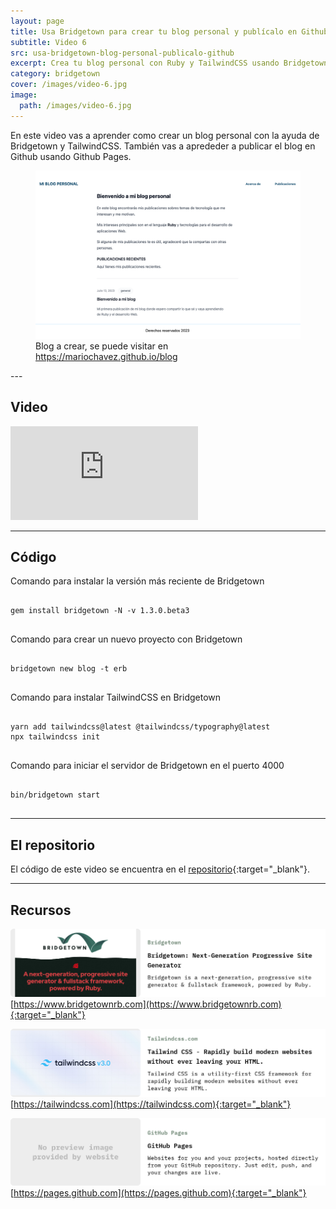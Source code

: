 ```yaml
---
layout: page
title: Usa Bridgetown para crear tu blog personal y publícalo en Github
subtitle: Video 6
src: usa-bridgetown-blog-personal-publicalo-github
excerpt: Crea tu blog personal con Ruby y TailwindCSS usando Bridgetown. Publícalo en Github.
category: bridgetown
cover: /images/video-6.jpg
image:
  path: /images/video-6.jpg
---
```


En este video vas a aprender como crear un blog personal con la ayuda de Bridgetown y TailwindCSS. También vas a aprededer a publicar el blog en Github usando Github Pages.

<figure>
  <img src="/images/ruby/video6/blog.png" />
  <figcaption>Blog a crear, se puede visitar en <a href="https://mariochavez.github.io/blog" target="_blank">https://mariochavez.github.io/blog</a></figcaption>
</figure>
---

## Video

<div class="embed-container">
  <iframe src="https://player.vimeo.com/video/845430732" frameborder="0" allow="fullscreen; picture-in-picture" allowfullscreen></iframe>
</div>

---

## Código

Comando para instalar la versión más reciente de Bridgetown

<pre class="prism-code">
  <code>
gem install bridgetown -N -v 1.3.0.beta3
  </code>
</pre>

Comando para crear un nuevo proyecto con Bridgetown

<pre class="prism-code">
  <code>
bridgetown new blog -t erb
  </code>
</pre>

Comando para instalar TailwindCSS en Bridgetown

<pre class="prism-code">
  <code>
yarn add tailwindcss@latest @tailwindcss/typography@latest
npx tailwindcss init
  </code>
</pre>

Comando para iniciar el servidor de Bridgetown en el puerto 4000

<pre class="prism-code">
  <code>
bin/bridgetown start
  </code>
</pre>

--- 

## El repositorio

El código de este video se encuentra en el [repositorio](https://github.com/mariochavez/blog){:target="_blank"}.

---

## Recursos

![Bridgetown is a next-generation, progressive site generator & fullstack framework, powered by Ruby](/images/ruby/video6/video6-1.png)
[https://www.bridgetownrb.com](https://www.bridgetownrb.com){:target="_blank"}

![Tailwind CSS is a utility-first CSS framework for rapidly building modern websites without ever leaving your HTML](/images/ruby/video6/video6-2.png)
[https://tailwindcss.com](https://tailwindcss.com){:target="_blank"}

![Websites for you and your projects, hosted directly from your GitHub repository. Just edit, push, and your changes are live.](/images/ruby/video6/video6-3.png)
[https://pages.github.com](https://pages.github.com){:target="_blank"}
